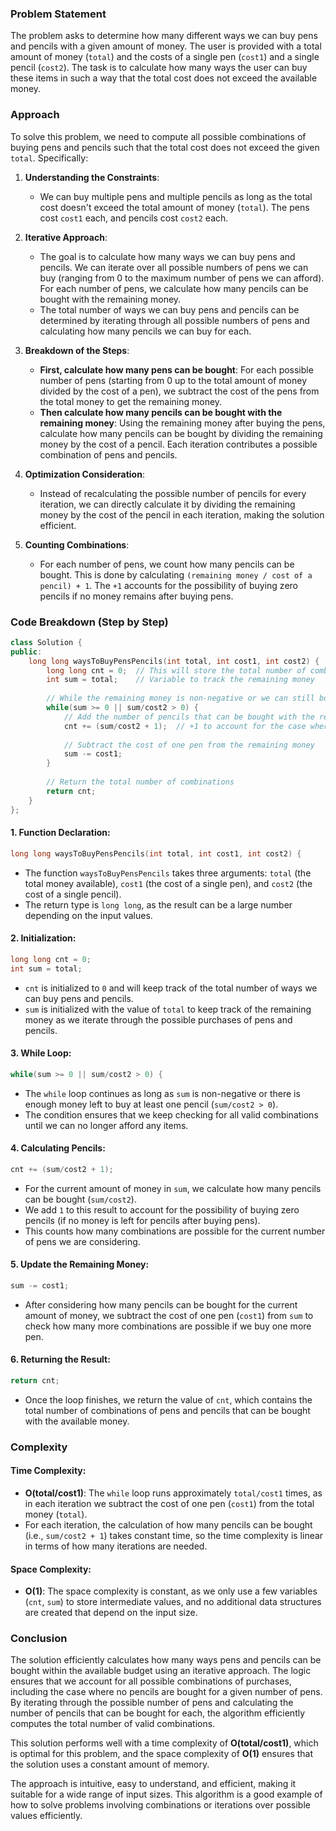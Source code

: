### Problem Statement

The problem asks to determine how many different ways we can buy pens and pencils with a given amount of money. The user is provided with a total amount of money (`total`) and the costs of a single pen (`cost1`) and a single pencil (`cost2`). The task is to calculate how many ways the user can buy these items in such a way that the total cost does not exceed the available money.

### Approach

To solve this problem, we need to compute all possible combinations of buying pens and pencils such that the total cost does not exceed the given `total`. Specifically:

1. **Understanding the Constraints**: 
   - We can buy multiple pens and multiple pencils as long as the total cost doesn't exceed the total amount of money (`total`). The pens cost `cost1` each, and pencils cost `cost2` each.
   
2. **Iterative Approach**:
   - The goal is to calculate how many ways we can buy pens and pencils. We can iterate over all possible numbers of pens we can buy (ranging from 0 to the maximum number of pens we can afford). For each number of pens, we calculate how many pencils can be bought with the remaining money.
   - The total number of ways we can buy pens and pencils can be determined by iterating through all possible numbers of pens and calculating how many pencils we can buy for each.

3. **Breakdown of the Steps**:
   - **First, calculate how many pens can be bought**: For each possible number of pens (starting from 0 up to the total amount of money divided by the cost of a pen), we subtract the cost of the pens from the total money to get the remaining money.
   - **Then calculate how many pencils can be bought with the remaining money**: Using the remaining money after buying the pens, calculate how many pencils can be bought by dividing the remaining money by the cost of a pencil. Each iteration contributes a possible combination of pens and pencils.

4. **Optimization Consideration**:
   - Instead of recalculating the possible number of pencils for every iteration, we can directly calculate it by dividing the remaining money by the cost of the pencil in each iteration, making the solution efficient.

5. **Counting Combinations**:
   - For each number of pens, we count how many pencils can be bought. This is done by calculating `(remaining money / cost of a pencil) + 1`. The `+1` accounts for the possibility of buying zero pencils if no money remains after buying pens.

### Code Breakdown (Step by Step)

```cpp
class Solution {
public:
    long long waysToBuyPensPencils(int total, int cost1, int cost2) {
        long long cnt = 0;  // This will store the total number of combinations
        int sum = total;    // Variable to track the remaining money
        
        // While the remaining money is non-negative or we can still buy at least one pencil
        while(sum >= 0 || sum/cost2 > 0) {
            // Add the number of pencils that can be bought with the remaining money
            cnt += (sum/cost2 + 1);  // +1 to account for the case where we buy 0 pencils
            
            // Subtract the cost of one pen from the remaining money
            sum -= cost1;
        }
        
        // Return the total number of combinations
        return cnt;
    }
};
```

#### 1. **Function Declaration**:
```cpp
long long waysToBuyPensPencils(int total, int cost1, int cost2) {
```
- The function `waysToBuyPensPencils` takes three arguments: `total` (the total money available), `cost1` (the cost of a single pen), and `cost2` (the cost of a single pencil).
- The return type is `long long`, as the result can be a large number depending on the input values.

#### 2. **Initialization**:
```cpp
long long cnt = 0;
int sum = total;
```
- `cnt` is initialized to `0` and will keep track of the total number of ways we can buy pens and pencils.
- `sum` is initialized with the value of `total` to keep track of the remaining money as we iterate through the possible purchases of pens and pencils.

#### 3. **While Loop**:
```cpp
while(sum >= 0 || sum/cost2 > 0) {
```
- The `while` loop continues as long as `sum` is non-negative or there is enough money left to buy at least one pencil (`sum/cost2 > 0`).
- The condition ensures that we keep checking for all valid combinations until we can no longer afford any items.

#### 4. **Calculating Pencils**:
```cpp
cnt += (sum/cost2 + 1);
```
- For the current amount of money in `sum`, we calculate how many pencils can be bought (`sum/cost2`).
- We add `1` to this result to account for the possibility of buying zero pencils (if no money is left for pencils after buying pens).
- This counts how many combinations are possible for the current number of pens we are considering.

#### 5. **Update the Remaining Money**:
```cpp
sum -= cost1;
```
- After considering how many pencils can be bought for the current amount of money, we subtract the cost of one pen (`cost1`) from `sum` to check how many more combinations are possible if we buy one more pen.

#### 6. **Returning the Result**:
```cpp
return cnt;
```
- Once the loop finishes, we return the value of `cnt`, which contains the total number of combinations of pens and pencils that can be bought with the available money.

### Complexity

#### Time Complexity:
- **O(total/cost1)**: The `while` loop runs approximately `total/cost1` times, as in each iteration we subtract the cost of one pen (`cost1`) from the total money (`total`).
- For each iteration, the calculation of how many pencils can be bought (i.e., `sum/cost2 + 1`) takes constant time, so the time complexity is linear in terms of how many iterations are needed.

#### Space Complexity:
- **O(1)**: The space complexity is constant, as we only use a few variables (`cnt`, `sum`) to store intermediate values, and no additional data structures are created that depend on the input size.

### Conclusion

The solution efficiently calculates how many ways pens and pencils can be bought within the available budget using an iterative approach. The logic ensures that we account for all possible combinations of purchases, including the case where no pencils are bought for a given number of pens. By iterating through the possible number of pens and calculating the number of pencils that can be bought for each, the algorithm efficiently computes the total number of valid combinations.

This solution performs well with a time complexity of **O(total/cost1)**, which is optimal for this problem, and the space complexity of **O(1)** ensures that the solution uses a constant amount of memory.

The approach is intuitive, easy to understand, and efficient, making it suitable for a wide range of input sizes. This algorithm is a good example of how to solve problems involving combinations or iterations over possible values efficiently.